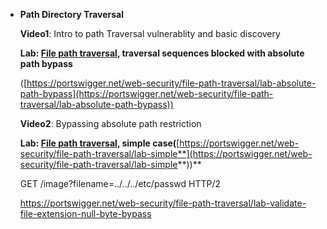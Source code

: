 - **Path Directory Traversal**
    
    **Video1**: Intro to path Traversal vulnerablity and basic discovery
    
    **Lab: [File path traversal](https://portswigger.net/web-security/file-path-traversal), traversal sequences blocked with absolute path bypass**
    
    ([https://portswigger.net/web-security/file-path-traversal/lab-absolute-path-bypass](https://portswigger.net/web-security/file-path-traversal/lab-absolute-path-bypass))
    
    
    
    
    
    **Video2**: Bypassing absolute path restriction
    
    **Lab: [File path traversal](https://portswigger.net/web-security/file-path-traversal), simple case(**[https://portswigger.net/web-security/file-path-traversal/lab-simple**](https://portswigger.net/web-security/file-path-traversal/lab-simple**))**
    
    GET /image?filename=../../../etc/passwd HTTP/2
    
    
    https://portswigger.net/web-security/file-path-traversal/lab-validate-file-extension-null-byte-bypass




